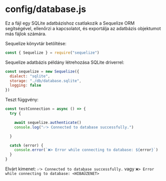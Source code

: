 # config/database.js

Ez a fájl egy SQLite adatbázishoz csatlakozik a Sequelize ORM segítségével, ellenőrzi a kapcsolatot, és exportálja az adatbázis objektumot más fájlok számára.

Sequelize könyvtár betöltése:
```javascript
const { Sequelize } = require("sequelize")
```

Sequelize adatbázis példány létrehozása SQLite driverrel:
```javascript
const sequelize = new Sequelize({
  dialect: "sqlite",
  storage: "./db/database.sqlite",
  logging: false
})
```

Teszt függvény:
```javascript
const testConnection = async () => {
  try {

    await sequelize.authenticate()
    console.log("✅> Connected to database successfully.")

  }

  catch (error) {
    console.error(`❌> Error while connecting to database: ${error}`)
  }
}
```

Elvárt kimenet: `✅> Connected to database successfully.` vagy `❌> Error while connecting to database: <HIBAÜZENET>`